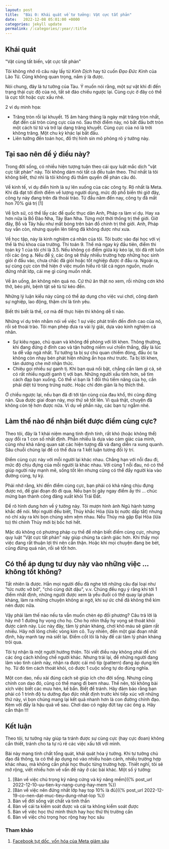 ```yaml
---
layout: post
title:  "Bài 0: Khái quát về tư tưởng: Vật cực tất phản" 
date:   2022-12-08 05:01:00 +0000
categories: jekyll update
permalink: /:categories/:year/:title
---
```

## Khái quát
"Vật cùng tất biến, vật cực tất phản" 

Tôi không nhớ rõ câu này lấy từ <em>Kinh Dịch</em> hay từ cuốn <em>Đạo Đức Kinh</em> của Lão Tử. Cũng không quan trọng, nắm ý là được.

Nói chung, đây là tư tưởng của Tàu. Ý muốn nói rằng, một sự vật khi đi đến trạng thái cực độ của nó, tất sẽ đảo chiều ngược lại. Cùng cực ở đây có thể là cực tốt hoặc cực xấu nhé. 

2 ví dụ minh họa:
- Trăng tròn rồi lại khuyết. 15 âm hàng tháng là ngày mặt trăng tròn nhất, đạt đến cái tròn cùng cực của nó. Sau thời điểm này, nó bắt đầu bớt tròn một cách từ từ và trở lại dạng trăng khuyết. Cùng cực của nó là trời không trăng. Một chu kỳ khác lại bắt đầu. 
- Liên tưởng đến toán học, đồ thị hình sin mô phỏng rõ ý tưởng này. 

## Tại sao nên để ý điều này?
Trong đời sống, có nhiều hiện tượng tuân theo cái quy luật mắc dịch "vật cực tất phản" này. Tôi không dám nói tất cả đều tuân theo. Thứ nhất là tôi không biết, thứ nhì là tôi không đủ thẩm quyền để phán câu đó. 

Về kinh tế, ví dụ điển hình là sự lên xuống của các công ty. Rõ nhất là Meta. Khi đã đạt tới đỉnh điểm về lượng người dùng, mức độ phổ biến thì giờ đây, công ty này đang trên đà thoái trào. Từ đầu năm đến nay, công ty đã mất hon 70% giá trị [1]

Về lịch sử, có thể lấy các đế quốc thục dân Anh, Pháp ra làm ví dụ. Hay xa hơn nữa là Bồ Đào Nha, Tây Ban Nha. Từng một thời thống trị thế giới. Giờ đây, Bồ và Tây hầu như mất bóng trên bản đồ chính trị thế giới. Anh, Pháp tuy vẫn còn, nhưng quyền lên tiếng đã không được như xưa. 

Về học tập, này là kinh nghiệm cá nhân của tôi. Tôi bước vào đại học với vị thế là thủ khoa của trường. Thi toán 9. Thế mà ngay kỳ đầu tiên, điểm thi toán kỳ 1 của tôi chỉ là 3.5. Nếu không có điểm giữa kỳ kéo lại, tôi đã rớt luôn rồi các ông ạ. Nếu để ý, các ông sẽ thấy nhiều trường hợp những học sinh giỏi ở đầu vào, chưa chắc đã giỏi hoặc tốt nghiệp được ở đầu ra. Ngoài ra, sự cùng cực còn thể hiện ở việc muốn hiểu rõ tất cả ngọn nguồn, muốn đứng nhất lớp, cái mẹ gì cũng muốn nhất. 

Về ăn uống, ăn không nên quá no. Cứ thử ăn thật no xem, rồi những cơn khó thở, béo phì, bệnh tật sẽ tù từ kéo đến. 

Những lý luận kiểu này cũng có thể áp dụng cho việc vui chơi, công danh sự nghiệp, lao động, thậm chí là tình yêu. 

Biết thì biết là thế, cơ mà để thực hiện thì không dễ tí nào. 

Những ví dụ trên nhằm nói về việc 1 sự việc phát triển đến đỉnh cao của nó, rồi sẽ thoái trào. Tôi mạn phép đưa ra vài lý giải, dựa vào kinh nghiệm cá nhân. 
- Sự kiêu ngạo, chủ quan và không đề phòng với lời khen. Thông thường, khi đang đứng ở đỉnh cao và tận hưởng niềm vui chiến thắng, đấy là lúc ta dễ vấp ngã nhất. Tư tưởng ta bị sự chủ quan chiếm đóng, đầu óc ta không còn nhạy bén phát hiện những ẩn họa như trước. Ta bị lời khen, tán dương che mờ nhận thức.
- Chiêu gọi nhiều sự ganh tị. Khi bạn quá nổi bật, chẳng cần làm gì cả, sẽ có rất nhiều người ganh tị với bạn. Những người xấu tính hơn, sẽ tìm cách đạp bạn xuống. Có thể vì bạn là 1 đối thủ tiềm năng của họ, cần phải diệt từ trong trứng nước. Hoặc chỉ đơn giản là họ thích thế. 

Ở chiều ngược lại, nếu bạn đã đi tới tận cùng của đau khổ, thì cũng đừng nản. Qua được giai đoạn này, mọi thứ sẽ tốt lên. Vì quả thật, chuyện đã không còn tệ hơn được nữa. Ví dụ về phần này, các bạn tự ngẫm nhé.

## Làm thế nào để nhận biết được điểm cùng cực?

Theo tôi, đây là 1 khái niệm mang tính định tính, rất khó (hoặc không thể) quy đổi ra 1 con số nhất định. Phần nhiều là dựa vào cảm giác của mình, cũng như khả năng quan sát các hiện tượng đã và đang diễn ra xung quanh. Sâu chuỗi chúng lại để có thể đưa ra 1 kết luận tương đối lý trí. 

Điểm cùng cực này với mỗi người lại khác nhau. Chẳng hạn với nỗi đau đi, mức độ chịu đựng của mỗi người là khác nhau. Với cùng 1 nỗi đau, nó có thể giúp người này mạnh mẽ, sống tốt lên nhưng cũng có thể đẩy người kia vào đường cùng, tự kỷ. 

Phải nhớ rằng, khi đến điểm cùng cực, bạn phải có khả năng chịu đựng được nó, để giai đoạn đó đi qua. Nếu bạn bị gãy ngay điểm ấy thì ... chúc mừng bạn thành công đăng xuất khỏi Trái Đất. 

Để rõ hình dung hơn về ý tưởng này. Tôi mượn hình ảnh Ngũ hành tương khắc để nói. Mọi người đều biết, Thủy khắc Hỏa (lửa bị nước dấp tắt) nhưng nó chỉ xảy ra khi bọn chúng xêm xêm nhau. Nếu Thủy mà gặp Đại Hỏa (lửa to) thì chính Thủy mới bị bốc hơi hết. 

Mặc dù không có phương pháp cụ thể để nhận biết điểm cùng cực, nhưng quy luật "Vật cực tất phản" này giúp chúng ta cảnh giác hơn. Khi thấy mọi việc đang rất thuận lợi thì nên cẩn thận. Hoặc khi mọi chuyện đang be bét, cũng đừng quá nản, rồi sẽ tốt hơn. 

## Có thể áp dụng tư duy này vào những việc ... không tốt không? 

Tất nhiên là được. Hẳn mọi người đều đã nghe tới những câu đại loại như "tức nước vỡ bờ", "chó cùng dứt dậu", v.v. Chúng đều ngụ ý rằng khi tới 1 điểm nhất định, những người được xem là yếu đuối có thể quay lại phản kháng, làm ra những chuyện không ai ngờ, khi sự ức chế đã không thể kìm nén được nữa. 

Vậy phải làm thế nào nếu ta vẫn muốn chèn ép đối phương? Câu trả lời là hãy mở 1 đường hy vọng cho họ. Cho họ nhìn thấy hy vọng sẽ thoát khỏi được cảnh này. Lúc này đây, tâm lý phản kháng, chơi khô máu sẽ giảm rất nhiều. Hãy nới lỏng chiếc vòng kim cô. Tuy nhiên, đến một giai đoạn nhất định, hãy mạnh tay mà siết lại. Điểm cốt lõi là hãy để cái tâm lý phản kháng trôi qua. 

Tôi tự nhận là một người hướng thiện. Tôi viết điều này không phải để chỉ các ông cách khống chế người khác. Nhưng trái lại, để những người đang lâm vào tình cảnh này, nhận ra được cái mô típ (pattern) đang áp dụng lên họ. Từ đó tìm cách thoát khỏi, có được 1 cuộc sống tự do đúng nghĩa. 

Một con dao, nếu xài đúng cách sẽ giúp ích cho đời sống. Nhưng cũng chính con dao đó, cũng có thể mang đi bem nhau. Thế nên, tôi không bài xích việc biết các mưu hèn, kế bẩn. Biết để tránh. Hãy đảm bảo rằng bạn phải có 1 trình độ tu dưỡng đạo đức nhất định trước khi tiếp xúc với những thứ này, vì bọn chúng mang lại kết quả nhanh hơn là con đường chính đạo. Kèm với đấy là hậu quả về sau. Chơi dao có ngày đứt tay các ông ạ. Hãy cẩn thận !!!

## Kết luận

Theo tôi, tư tưởng này giúp ta tránh được sự cùng cực (hay cực đoan) không cần thiết, tránh cho ta tự rủ rê các việc xấu tới với mình.

Bài này mang tính chất tổng quát, khái quát hóa ý tưởng. Khi tư tưởng chủ đạo đã thông, ta có thể áp dụng nó vào nhiều hoàn cảnh, nhiều trường hợp khác nhau, mà không cần phải học thuộc từng trường hợp. Thiết nghĩ, tôi sẽ mở rộng, viết nhiều hơn về vấn đề này ở các bài khác. Một số ý tưởng: 
1. [Bàn về việc chú trọng kỹ năng cứng và kỹ năng mềm]({% post_url 2022-12-10-uu-tien-ky-nang-cung-hay-mem %})
2. [Bàn về việc nên đứng nhất lớp hay top 10% là đủ]({% post_url 2022-12-19-co-nen-dat-muc-tieu-dung-nhat-lop %})
3. Bàn về đời sống vật chất và tinh thần 
4. Bàn về cái ta kiểm soát được và cái ta không kiểm soát được
5. Bàn về việc học thứ mình thích hay học thứ thị trường cần
6. Bàn về việc chú trọng học rộng hay học sâu



### Tham khảo
1. [Facebook tụt dốc, vốn hóa của Meta giảm sâu](https://laodong.vn/cong-nghe/facebook-tut-doc-von-hoa-cua-meta-giam-sau-1110541.ldo)